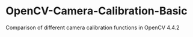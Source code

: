 # OpenCV-Camera-Calibration-Basic
Comparison of different camera calibration functions in OpenCV 4.4.2

